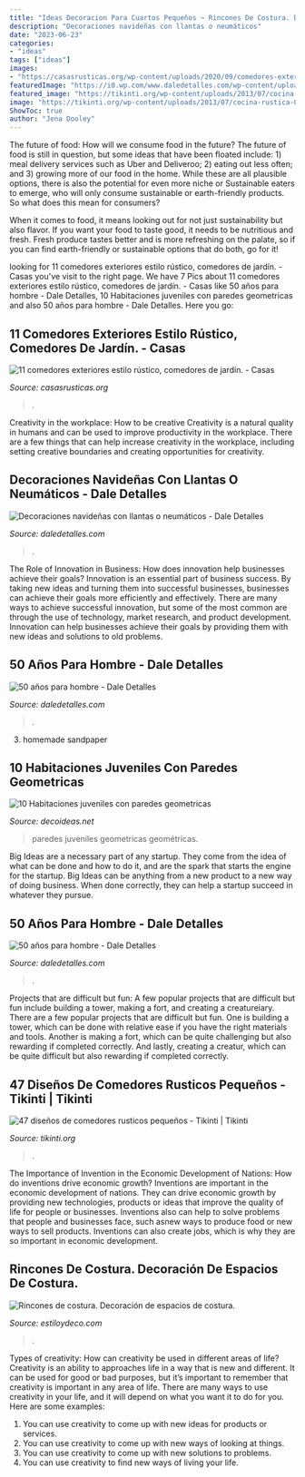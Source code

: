 ```yaml
---
title: "Ideas Decoracion Para Cuartos Pequeños ~ Rincones De Costura. Decoración De Espacios De Costura."
description: "Decoraciones navideñas con llantas o neumáticos"
date: "2023-06-23"
categories:
- "ideas"
tags: ["ideas"]
images:
- "https://casasrusticas.org/wp-content/uploads/2020/09/comedores-exteriores-rusticos-8.jpg"
featuredImage: "https://i0.wp.com/www.daledetalles.com/wp-content/uploads/2016/02/5018.jpg"
featured_image: "https://tikinti.org/wp-content/uploads/2013/07/cocina-rustica-027.jpg"
image: "https://tikinti.org/wp-content/uploads/2013/07/cocina-rustica-027.jpg"
ShowToc: true
author: "Jena Dooley"
---
```



The future of food: How will we consume food in the future?
The future of food is still in question, but some ideas that have been floated include: 1) meal delivery services such as Uber and Deliveroo; 2) eating out less often; and 3) growing more of our food in the home. 
While these are all plausible options, there is also the potential for even more niche or Sustainable eaters to emerge, who will only consume sustainable or earth-friendly products. So what does this mean for consumers? 

When it comes to food, it means looking out for not just sustainability but also flavor. If you want your food to taste good, it needs to be nutritious and fresh. Fresh produce tastes better and is more refreshing on the palate, so if you can find earth-friendly or sustainable options that do both, go for it!

	

		
looking for 11 comedores exteriores estilo rústico, comedores de jardín. - Casas you've visit to the right page. We have 7 Pics about 11 comedores exteriores estilo rústico, comedores de jardín. - Casas like 50 años para hombre - Dale Detalles, 10 Habitaciones juveniles con paredes geometricas and also 50 años para hombre - Dale Detalles. Here you go:
		
    
## 11 Comedores Exteriores Estilo Rústico, Comedores De Jardín. - Casas

<img loading=lazy src="https://casasrusticas.org/wp-content/uploads/2020/09/comedores-exteriores-rusticos-8.jpg" onerror="this.onerror=null;this.src='https://tse3.mm.bing.net/th?id=OIP.tLnAlXVjocMuioiyJfv5wwHaLG&amp;pid=15.1';" alt="11 comedores exteriores estilo rústico, comedores de jardín. - Casas">

_Source: casasrusticas.org_

>. 

	

Creativity in the workplace: How to be creative
Creativity is a natural quality in humans and can be used to improve productivity in the workplace. There are a few things that can help increase creativity in the workplace, including setting creative boundaries and creating opportunities for creativity.

    
## Decoraciones Navideñas Con Llantas O Neumáticos - Dale Detalles

<img loading=lazy src="https://i1.wp.com/www.daledetalles.com/wp-content/uploads/2016/12/navidad-con-llantas4.jpg" onerror="this.onerror=null;this.src='https://tse1.mm.bing.net/th?id=OIP.DqKEQigdc8sa0l1DoRoxkAHaJ4&amp;pid=15.1';" alt="Decoraciones navideñas con llantas o neumáticos - Dale Detalles">

_Source: daledetalles.com_

>. 

	

The Role of Innovation in Business: How does innovation help businesses achieve their goals?
Innovation is an essential part of business success. By taking new ideas and turning them into successful businesses, businesses can achieve their goals more efficiently and effectively. There are many ways to achieve successful innovation, but some of the most common are through the use of technology, market research, and product development. Innovation can help businesses achieve their goals by providing them with new ideas and solutions to old problems.

    
## 50 Años Para Hombre - Dale Detalles

<img loading=lazy src="https://i0.wp.com/www.daledetalles.com/wp-content/uploads/2016/02/5018.jpg" onerror="this.onerror=null;this.src='https://tse2.mm.bing.net/th?id=OIP.7kQLAmfszgDROYcZkwaTeAHaLY&amp;pid=15.1';" alt="50 años para hombre - Dale Detalles">

_Source: daledetalles.com_

>. 

	

3. homemade sandpaper

    
## 10 Habitaciones Juveniles Con Paredes Geometricas

<img loading=lazy src="https://www.decoideas.net/wp-content/uploads/2017/03/paredes-geometricas-1.jpg" onerror="this.onerror=null;this.src='https://tse3.mm.bing.net/th?id=OIP.vU3PbbYH8yPgsrdgsHofgAHaJ_&amp;pid=15.1';" alt="10 Habitaciones juveniles con paredes geometricas">

_Source: decoideas.net_

>paredes juveniles geometricas geométricas. 

	

Big Ideas are a necessary part of any startup. They come from the idea of what can be done and how to do it, and are the spark that starts the engine for the startup. Big Ideas can be anything from a new product to a new way of doing business. When done correctly, they can help a startup succeed in whatever they pursue.

    
## 50 Años Para Hombre - Dale Detalles

<img loading=lazy src="https://i2.wp.com/www.daledetalles.com/wp-content/uploads/2016/02/502.jpg" onerror="this.onerror=null;this.src='https://tse3.mm.bing.net/th?id=OIP.dgBdJ26j3FPz3Mwv4mM8VwHaLH&amp;pid=15.1';" alt="50 años para hombre - Dale Detalles">

_Source: daledetalles.com_

>. 

	

Projects that are difficult but fun: A few popular projects that are difficult but fun include building a tower, making a fort, and creating a creatureiary.
There are a few popular projects that are difficult but fun. One is building a tower, which can be done with relative ease if you have the right materials and tools. Another is making a fort, which can be quite challenging but also rewarding if completed correctly. And lastly, creating a creatur, which can be quite difficult but also rewarding if completed correctly.

    
## 47 Diseños De Comedores Rusticos Pequeños - Tikinti | Tikinti

<img loading=lazy src="https://tikinti.org/wp-content/uploads/2013/07/cocina-rustica-027.jpg" onerror="this.onerror=null;this.src='https://tse4.mm.bing.net/th?id=OIP.Sn_pHE9NvVVC_NWCihjULAHaLH&amp;pid=15.1';" alt="47 diseños de comedores rusticos pequeños - Tikinti | Tikinti">

_Source: tikinti.org_

>. 

	

The Importance of Invention in the Economic Development of Nations: How do inventions drive economic growth?
Inventions are important in the economic development of nations. They can drive economic growth by providing new technologies, products or ideas that improve the quality of life for people or businesses. Inventions also can help to solve problems that people and businesses face, such asnew ways to produce food or new ways to sell products. Inventions can also create jobs, which is why they are so important in economic development.

    
## Rincones De Costura. Decoración De Espacios De Costura.

<img loading=lazy src="https://www.estiloydeco.com/wp-content/uploads/2018/03/rincones-de-costura-7.jpg" onerror="this.onerror=null;this.src='https://tse1.mm.bing.net/th?id=OIP.lHyGnvFtw1G2uhbSKBW5JgHaJ4&amp;pid=15.1';" alt="Rincones de costura. Decoración de espacios de costura.">

_Source: estiloydeco.com_

>. 

	

Types of creativity: How can creativity be used in different areas of life?
Creativity is an ability to approaches life in a way that is new and different. It can be used for good or bad purposes, but it’s important to remember that creativity is important in any area of life. There are many ways to use creativity in your life, and it will depend on what you want it to do for you. Here are some examples: 
1. You can use creativity to come up with new ideas for products or services.
2. You can use creativity to come up with new ways of looking at things.
3. You can use creativity to come up with new solutions to problems.
4. You can use creativity to find new ways of living your life.

